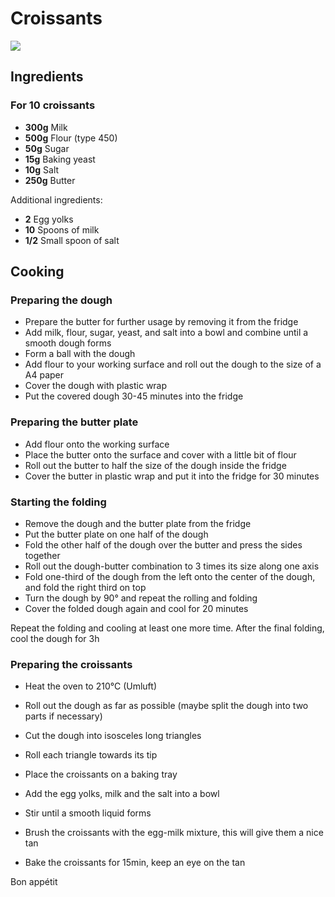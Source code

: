 # Croissants

![](/recipes/images/croissant.jpeg)

## Ingredients

### For 10 croissants

- **300g** Milk
- **500g** Flour (type 450)
- **50g** Sugar
- **15g** Baking yeast
- **10g** Salt
- **250g** Butter

Additional ingredients:

- **2** Egg yolks
- **10** Spoons of milk
- **1/2** Small spoon of salt

## Cooking

### Preparing the dough

- Prepare the butter for further usage by removing it from the fridge
- Add milk, flour, sugar, yeast, and salt into a bowl and combine until a smooth dough forms
- Form a ball with the dough
- Add flour to your working surface and roll out the dough to the size of a A4 paper
- Cover the dough with plastic wrap
- Put the covered dough 30-45 minutes into the fridge

### Preparing the butter plate

- Add flour onto the working surface
- Place the butter onto the surface and cover with a little bit of flour
- Roll out the butter to half the size of the dough inside the fridge
- Cover the butter in plastic wrap and put it into the fridge for 30 minutes

### Starting the folding

- Remove the dough and the butter plate from the fridge
- Put the butter plate on one half of the dough
- Fold the other half of the dough over the butter and press the sides together
- Roll out the dough-butter combination to 3 times its size along one axis
- Fold one-third of the dough from the left onto the center of the dough, and fold the right third on top
- Turn the dough by 90° and repeat the rolling and folding
- Cover the folded dough again and cool for 20 minutes

Repeat the folding and cooling at least one more time.
After the final folding, cool the dough for 3h

### Preparing the croissants

- Heat the oven to 210°C (Umluft)
- Roll out the dough as far as possible (maybe split the dough into two parts if necessary)
- Cut the dough into isosceles long triangles
- Roll each triangle towards its tip
- Place the croissants on a baking tray

- Add the egg yolks, milk and the salt into a bowl
- Stir until a smooth liquid forms
- Brush the croissants with the egg-milk mixture, this will give them a nice tan
- Bake the croissants for 15min, keep an eye on the tan

Bon appétit